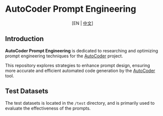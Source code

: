 # AutoCoder Prompt Engineering

<div align="center">
[EN | <a href="./README.CN.md">中文</a>]
</div>

## Introduction

**AutoCoder Prompt Engineering** is dedicated to researching and optimizing prompt engineering techniques for the [AutoCoder](https://github.com/SinguJ/auto-coder) project.

This repository explores strategies to enhance prompt design, ensuring more accurate and efficient automated code generation by the [AutoCoder](https://github.com/SinguJ/auto-coder) tool.

## Test Datasets

The test datasets is located in the `/test` directory, and is primarily used to evaluate the effectiveness of the prompts.
